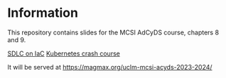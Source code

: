 # Information

This repository contains slides for the MCSI AdCyDS course, chapters 8 and 9.

[SDLC on IaC](IaC.html)
[Kubernetes crash course](K8s.html)


It will be served at https://magmax.org/uclm-mcsi-acyds-2023-2024/
